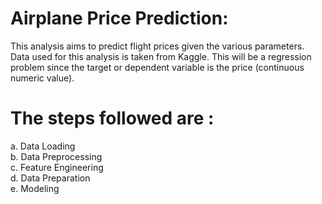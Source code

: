 # Airplane Price Prediction: 
This analysis aims to predict flight prices given the various parameters. Data used for this analysis is taken from Kaggle. This will be a regression problem since the target or dependent variable is the price (continuous numeric value). 

# The steps followed are : 
a. Data Loading 
<br/>
b. Data Preprocessing 
<br/>
c. Feature Engineering
<br/>
d. Data Preparation 
<br/>
e. Modeling

